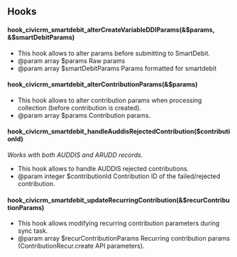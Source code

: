 ## Hooks

#### hook_civicrm_smartdebit_alterCreateVariableDDIParams(&$params, &$smartDebitParams)

* This hook allows to alter params before submitting to SmartDebit.
* @param array $params Raw params
* @param array $smartDebitParams Params formatted for smartdebit

#### hook_civicrm_smartdebit_alterContributionParams(&$params)

* This hook allows to alter contribution params when processing collection (before contribution is created).
* @param array $params Contribution params.

#### hook_civicrm_smartdebit_handleAuddisRejectedContribution($contributionId)
*Works with both AUDDIS and ARUDD records.*

* This hook allows to handle AUDDIS rejected contributions.
* @param integer $contributionId Contribution ID of the failed/rejected contribution.

#### hook_civicrm_smartdebit_updateRecurringContribution(&$recurContributionParams)

* This hook allows modifying recurring contribution parameters during sync task.
* @param array $recurContributionParams Recurring contribution params (ContributionRecur.create API parameters).
